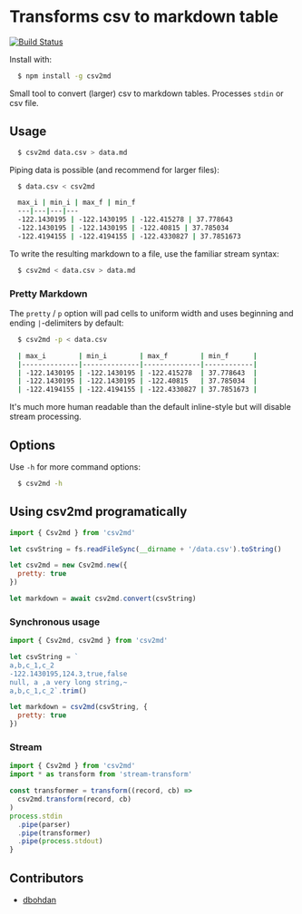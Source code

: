 # Transforms csv to markdown table

[![Build Status](https://travis-ci.org/pstaender/csv2md.svg?branch=master)](https://travis-ci.org/pstaender/csv2md)

Install with:

```sh
  $ npm install -g csv2md
```

Small tool to convert (larger) csv to markdown tables. Processes `stdin` or csv file.

## Usage

```sh
  $ csv2md data.csv > data.md
```

Piping data is possible (and recommend for larger files):

```sh
  $ data.csv < csv2md

  max_i | min_i | max_f | min_f
  ---|---|---|---
  -122.1430195 | -122.1430195 | -122.415278 | 37.778643
  -122.1430195 | -122.1430195 | -122.40815 | 37.785034
  -122.4194155 | -122.4194155 | -122.4330827 | 37.7851673
```

To write the resulting markdown to a file, use the familiar stream syntax:

```sh
  $ csv2md < data.csv > data.md
```

### Pretty Markdown

The `pretty` / `p` option will pad cells to uniform width and uses beginning and ending `|`-delimiters by default:

```sh
  $ csv2md -p < data.csv

  | max_i        | min_i        | max_f        | min_f      |
  |--------------|--------------|--------------|------------|
  | -122.1430195 | -122.1430195 | -122.415278  | 37.778643  |
  | -122.1430195 | -122.1430195 | -122.40815   | 37.785034  |
  | -122.4194155 | -122.4194155 | -122.4330827 | 37.7851673 |
```

It's much more human readable than the default inline-style but will disable stream processing.

## Options

Use `-h` for more command options:

```sh
  $ csv2md -h
```

## Using csv2md programatically

```js
import { Csv2md } from 'csv2md'

let csvString = fs.readFileSync(__dirname + '/data.csv').toString()

let csv2md = new Csv2md.new({
  pretty: true
})

let markdown = await csv2md.convert(csvString)
```

### Synchronous usage

```js
import { Csv2md, csv2md } from 'csv2md'

let csvString = `
a,b,c_1,c_2
-122.1430195,124.3,true,false
null, a ,a very long string,~
a,b,c_1,c_2`.trim()

let markdown = csv2md(csvString, {
  pretty: true
})
```

### Stream

```js
import { Csv2md } from 'csv2md'
import * as transform from 'stream-transform'

const transformer = transform((record, cb) =>
  csv2md.transform(record, cb)
)
process.stdin
  .pipe(parser)
  .pipe(transformer)
  .pipe(process.stdout)
}
```

## Contributors

- [dbohdan](https://github.com/dbohdan)
